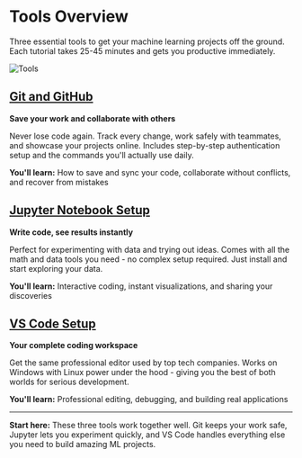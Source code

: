 # Tools Overview

Three essential tools to get your machine learning projects off the ground. Each tutorial takes 25-45 minutes and gets you productive immediately.

![Tools](https://i.imgur.com/s1bZ4Mw.png)

## [Git and GitHub](./git-and-github.md)

**Save your work and collaborate with others**

Never lose code again. Track every change, work safely with teammates, and showcase your projects online. Includes step-by-step authentication setup and the commands you'll actually use daily.

**You'll learn:** How to save and sync your code, collaborate without conflicts, and recover from mistakes

## [Jupyter Notebook Setup](./notebook-setup.md)

**Write code, see results instantly**

Perfect for experimenting with data and trying out ideas. Comes with all the math and data tools you need - no complex setup required. Just install and start exploring your data.

**You'll learn:** Interactive coding, instant visualizations, and sharing your discoveries

## [VS Code Setup](./vscode-setup.md)

**Your complete coding workspace**

Get the same professional editor used by top tech companies. Works on Windows with Linux power under the hood - giving you the best of both worlds for serious development.

**You'll learn:** Professional editing, debugging, and building real applications

***

**Start here:** These three tools work together well. Git keeps your work safe, Jupyter lets you experiment quickly, and VS Code handles everything else you need to build amazing ML projects.
